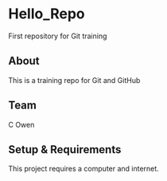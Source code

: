 # Hello_Repo
First repository for Git training

## About
This is a training repo for Git and GitHub

## Team
C Owen

## Setup & Requirements
This project requires a computer and internet.

